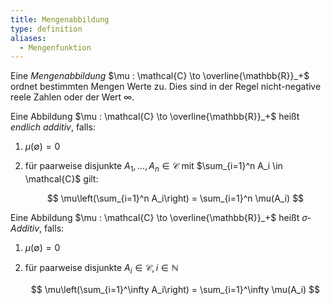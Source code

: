 ```yaml
---
title: Mengenabbildung
type: definition
aliases:
  - Mengenfunktion
---
```


Eine *Mengenabbildung* $\mu : \mathcal{C} \to \overline{\mathbb{R}}_+$ ordnet bestimmten Mengen Werte zu.
Dies sind in der Regel nicht-negative reele Zahlen oder der Wert $\infty$.

Eine Abbildung $\mu : \mathcal{C} \to \overline{\mathbb{R}}_+$ heißt *endlich additiv*, falls:
1. $\mu(\emptyset) = 0$
2. für paarweise disjunkte $A_1, \dots, A_n \in \mathcal{C}$ mit $\sum_{i=1}^n A_i \in \mathcal{C}$ gilt:
   
   $$
	\mu\left(\sum_{i=1}^n A_i\right) = \sum_{i=1}^n \mu(A_i)
   $$

Eine Abbildung $\mu : \mathcal{C} \to \overline{\mathbb{R}}_+$ heißt *$\sigma$-Additiv*, falls:
1. $\mu(\emptyset) = 0$
2. für paarweise disjunkte $A_i \in \mathcal{C}, i \in \mathbb{N}$
   
   $$
	\mu\left(\sum_{i=1}^\infty A_i\right) = \sum_{i=1}^\infty \mu(A_i)
   $$
